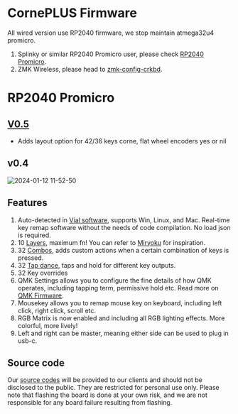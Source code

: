 # CornePLUS Firmware
All wired version use RP2040 firmware, we stop maintain atmega32u4 promicro.
1. Splinky or similar RP2040 Promicro user, please check [RP2040 Promicro](https://github.com/superxc3/xcmkb/tree/main/list%20of%20items/list%20of%20keyboards/40percent/corne/firmware#rp2040-promicro).
2. ZMK Wireless, please head to [zmk-config-crkbd](https://github.com/superxc3/zmk-config-crkbd).

# RP2040 Promicro

## [V0.5](https://drive.google.com/drive/folders/12LtxLUCY4crnO1c1aplqwu-pg4pVLYCl)
- Adds layout option for 42/36 keys corne, flat wheel encoders yes or nil
  
## v0.4
![2024-01-12 11-52-50](https://github.com/superxc3/vial-qmk/assets/79617315/51ffac07-195d-454f-aedd-1a3236d725f2)

## Features
1. Auto-detected in [Vial software](https://get.vial.today/download/), supports Win, Linux, and Mac. Real-time key remap software without the needs of code compilation. No load json is required. 
2. 10 [Layers](https://get.vial.today/manual/layers.html), maximum fn! You can refer to [Miryoku](https://github.com/manna-harbour/miryoku) for inspiration.
3. 32 [Combos](https://get.vial.today/manual/combos.html), adds custom actions when a certain combination of keys is pressed.
4. 32 [Tap dance](https://get.vial.today/manual/tap-dance.html), taps and hold for different key outputs.
5. 32 Key overrides
6. QMK Settings allows you to configure the fine details of how QMK operates, including tapping term, permissive hold etc. Read more on [QMK Firmware](https://docs.qmk.fm/#/).
7. Mousekey allows you to remap mouse key on keyboard, including left click, right click, scroll etc.
8. RGB Matrix is now enabled and including all RGB lighting effects. More colorful, more lively!
9. Left and right can be master, meaning either side can be used to plug in usb-c.

## Source code
Our [source codes](https://github.com/superxc3/vial-qmk/blob/corneplus/keyboards/crkbd/readme.md) will be provided to our clients and should not be disclosed to the public. They are restricted for personal use only. Please note that flashing the board is done at your own risk, and we are not responsible for any board failure resulting from flashing.






